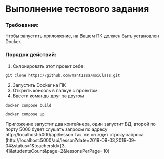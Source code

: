 # Выполнение тестового задания

### Требования:
Чтобы запустить приложение, на Вашем ПК должен быть установлен Docker.

### Порядок действий:
1. Склонировать этот проект себе:

``` git clone https://github.com/mant1ssa/moiClass.git ```

2. Запустить Docker на ПК
3. Открыть консоль в папкуе с проектом
4. Ввести команды друг за другом

``` docker compose build ```

```docker compose up ```

Приложение запустит два контейнера, один запустит БД, второй по порту 5000 будет слушать запросы по адресу http://localhost:5000/api/lesson
Так же он ждет строку запроса (http://localhost:5000/api/lesson?date=2019-09-03,2019-09-04&status=1&teachersId=[3, 4]&studentsCount&page=2&lessonsPerPage=10)